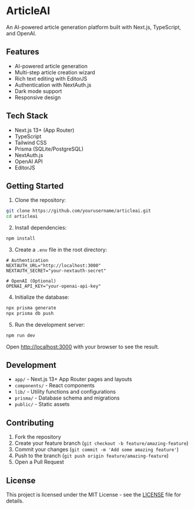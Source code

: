 # ArticleAI

An AI-powered article generation platform built with Next.js, TypeScript, and OpenAI.

## Features

- AI-powered article generation
- Multi-step article creation wizard
- Rich text editing with EditorJS
- Authentication with NextAuth.js
- Dark mode support
- Responsive design

## Tech Stack

- Next.js 13+ (App Router)
- TypeScript
- Tailwind CSS
- Prisma (SQLite/PostgreSQL)
- NextAuth.js
- OpenAI API
- EditorJS

## Getting Started

1. Clone the repository:
```bash
git clone https://github.com/yourusername/articleai.git
cd articleai
```

2. Install dependencies:
```bash
npm install
```

3. Create a `.env` file in the root directory:
```env
# Authentication
NEXTAUTH_URL="http://localhost:3000"
NEXTAUTH_SECRET="your-nextauth-secret"

# OpenAI (Optional)
OPENAI_API_KEY="your-openai-api-key"
```

4. Initialize the database:
```bash
npx prisma generate
npx prisma db push
```

5. Run the development server:
```bash
npm run dev
```

Open [http://localhost:3000](http://localhost:3000) with your browser to see the result.

## Development

- `app/` - Next.js 13+ App Router pages and layouts
- `components/` - React components
- `lib/` - Utility functions and configurations
- `prisma/` - Database schema and migrations
- `public/` - Static assets

## Contributing

1. Fork the repository
2. Create your feature branch (`git checkout -b feature/amazing-feature`)
3. Commit your changes (`git commit -m 'Add some amazing feature'`)
4. Push to the branch (`git push origin feature/amazing-feature`)
5. Open a Pull Request

## License

This project is licensed under the MIT License - see the [LICENSE](LICENSE) file for details. 